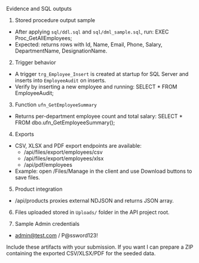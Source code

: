 Evidence and SQL outputs

1) Stored procedure output sample
- After applying `sql/ddl.sql` and `sql/dml_sample.sql`, run:
  EXEC Proc_GetAllEmployees;
- Expected: returns rows with Id, Name, Email, Phone, Salary, DepartmentName, DesignationName.

2) Trigger behavior
- A trigger `trg_Employee_Insert` is created at startup for SQL Server and inserts into `EmployeeAudit` on inserts.
- Verify by inserting a new employee and running:
  SELECT * FROM EmployeeAudit;

3) Function `ufn_GetEmployeeSummary`
- Returns per-department employee count and total salary:
  SELECT * FROM dbo.ufn_GetEmployeeSummary();

4) Exports
- CSV, XLSX and PDF export endpoints are available:
  - /api/files/export/employees/csv
  - /api/files/export/employees/xlsx
  - /api/pdf/employees
- Example: open /Files/Manage in the client and use Download buttons to save files.

5) Product integration
- /api/products proxies external NDJSON and returns JSON array.

6) Files uploaded stored in `Uploads/` folder in the API project root.

7) Sample Admin credentials
- admin@test.com / P@ssword123!


Include these artifacts with your submission. If you want I can prepare a ZIP containing the exported CSV/XLSX/PDF for the seeded data.